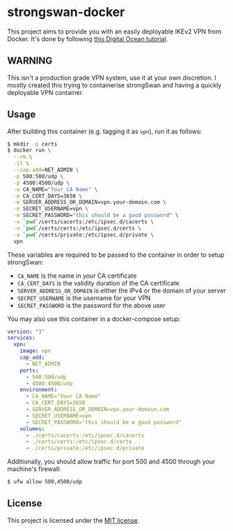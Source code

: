 # strongswan-docker

This project aims to provide you with an easily deployable IKEv2 VPN from Docker. It's done by following [this Digital Ocean tutorial](https://www.digitalocean.com/community/tutorials/how-to-set-up-an-ikev2-vpn-server-with-strongswan-on-ubuntu-18-04-2).

## WARNING

This isn't a production grade VPN system, use it at your own discretion. I mostly created this trying to containerise strongSwan and having a quickly deployable VPN container.

## Usage

After building this container (e.g. tagging it as `vpn`), run it as follows:

```bash
$ mkdir -p certs
$ docker run \
  --rm \
  -it \
  --cap-add=NET_ADMIN \
  -p 500:500/udp \
  -p 4500:4500/udp \
  -e CA_NAME="Your CA Name" \
  -e CA_CERT_DAYS=3650 \
  -e SERVER_ADDRESS_OR_DOMAIN=vpn.your-domain.com \
  -e SECRET_USERNAME=vpn \
  -e SECRET_PASSWORD="this should be a good password" \
  -v `pwd`/certs/cacerts:/etc/ipsec.d/cacerts \
  -v `pwd`/certs/certs:/etc/ipsec.d/certs \
  -v `pwd`/certs/private:/etc/ipsec.d/private \
  vpn
```

These variables are required to be passed to the container in order to setup strongSwan:

- `CA_NAME` is the name in your CA certificate
- `CA_CERT_DAYS` is the validity duration of the CA certificate
- `SERVER_ADDRESS_OR_DOMAIN` is either the IPv4 or the domain of your server
- `SECRET_USERNAME` is the username for your VPN
- `SECRET_PASSWORD` is the password for the above user

You may also use this container in a docker-compose setup:

```yaml
version: "3"
services:
  vpn:
    image: vpn
    cap_add:
      - NET_ADMIN
    ports:
      - 500:500/udp
      - 4500:4500/udp
    environment:
      - CA_NAME="Your CA Name"
      - CA_CERT_DAYS=3650
      - SERVER_ADDRESS_OR_DOMAIN=vpn.your-domain.com
      - SECRET_USERNAME=vpn
      - SECRET_PASSWORD="this should be a good password"
    volumes:
      - ./certs/cacerts:/etc/ipsec.d/cacerts
      - ./certs/certs:/etc/ipsec.d/certs
      - ./certs/private:/etc/ipsec.d/private
```

Additionally, you should allow traffic for port 500 and 4500 through your machine's firewall:

```bash
$ ufw allow 500,4500/udp
```

## License

This project is licensed under the [MIT license](LICENSE).
